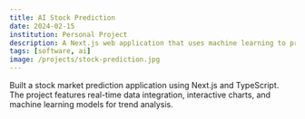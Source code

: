```yaml
---
title: AI Stock Prediction
date: 2024-02-15
institution: Personal Project
description: A Next.js web application that uses machine learning to predict stock market trends. Built with TypeScript and integrates with various financial APIs.
tags: [software, ai]
image: /projects/stock-prediction.jpg
---
```


Built a stock market prediction application using Next.js and TypeScript. The project features real-time data integration, interactive charts, and machine learning models for trend analysis. 